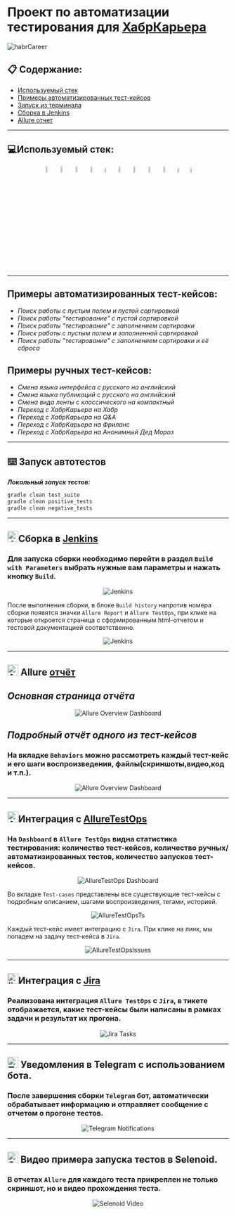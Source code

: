 # Проект по автоматизации тестирования для [ХабрКарьера](https://career.habr.com/)

<img alt="habrCareer" src="media/screenshots/habrCareerMainPage.jpg">


## :clipboard: Содержание:
* <a href="#tools">Используемый стек</a>
* <a href="#cases">Примеры автоматизированных тест-кейсов</a>
* <a href="#console">Запуск из терминала</a>
* <a href="#jenkins">Сборка в Jenkins</a>
* <a href="#allure">Allure отчет</a>


____
<a id="tools"></a>
## :computer:<a name="Используемый стек">**Используемый стек:**</a>

<p align="center">
<a href="https://www.java.com/"><img width="6%" title="Java" src="media/logo/java-original.svg"></a>
<a href="https://selenide.org/"><img width="6%" title="Selenide" src="media/logo/Selenide.svg"></a>
<a href="https://aerokube.com/selenoid/"><img width="6%" title="Selenoid" src="media/logo/Selenoid.svg"></a>
<a href="https://github.com/allure-framework/allure2"><img width="6%" title="Allure Report" src="media/logo/Allure.svg"></a>
<a href="https://qameta.io/"><img width="5%" title="Allure TestOps" src="media/logo/Allure_TO.svg"></a>
<a href="https://gradle.org/"><img width="6%" title="Gradle" src="media/logo/gradle-plain-wordmark.svg"></a>
<a href="https://github.com/"><img width="6%" title="GitHub" src="media/logo/github-original-wordmark.svg"></a>
<a href="https://www.jenkins.io/"><img width="6%" title="Jenkins" src="media/logo/jenkins-original.svg"></a>
<a href="https://web.telegram.org/a/"><img width="6%" title="Telegram" src="media/logo/Telegram.svg"></a>
<a href="https://www.atlassian.com/ru/software/jira/"><img width="5%" title="Jira" src="media/logo/Jira.svg"></a>
<a href="https://www.atlassian.com/ru/software/jira/"><img width="5%" title="Jira" src="media/logo/JUnit5.svg"></a>
</p>

____
<a id="cases"></a>
## <a name="Примеры автоматизированных тест-кейсов">**Примеры автоматизированных тест-кейсов:**</a>
-  *Поиск работы c пустым полем и пустой сортировкой*
-  *Поиск работы "тестирование" c пустой сортировкой*
-  *Поиск работы \"тестирование\" с заполнением сортировки*
-  *Поиск работы c пустым полем и заполненной сортировкой*
-  *Поиск работы "тестирование" с заполнением сортировки и её сброса*

## <a name="Примеры ручных тест-кейсов">**Примеры ручных тест-кейсов:**</a>
-  *Смена языка интерфейса с русского на английский*
-  *Смена языка публикаций с русского на английский*
-  *Смена вида ленты с классического на компактный*
-  *Переход с ХабрКарьера на Хабр*
-  *Переход с ХабрКарьера на Q&A*
-  *Переход с ХабрКарьера на Фриланс*
-  *Переход с ХабрКарьера на Анонимный Дед Мороз*

____

<a id="console"></a>
## :keyboard: Запуск автотестов


***Локальный запуск тестов:***
```bash  
gradle clean test_suite
gradle clean positive_tests
gradle clean negative_tests
```
____
<a id="jenkins"></a>
## <img alt="Jenkins" height="25" src="media/logo/jenkins-original.svg" width="25"/></a><a name="Сборка"></a>Сборка в [Jenkins](https://jenkins.autotests.cloud/job/portfolio_example_habr_career_jenkins_test/)</a>
### **Для запуска сборки необходимо перейти в раздел `Build with Parameters` выбрать нужные вам параметры и нажать кнопку `Build`.**
<p align="center">  
<img title="Jenkins" src="media/screenshots/jenkinsBuild.jpg" alt="Jenkins"/>
</p>
После выполнения сборки, в блоке <code>Build history</code> напротив номера сборки появятся значки <code>Allure Report</code> и <code>Allure TestOps</code>, при клике на которые откроется страница с сформированным html-отчетом и тестовой документацией соответственно.


<p align="center">   
<img title="JenkinsBuild" src="media/screenshots/historyJenkins.jpg" alt="Jenkins"/></a>
</p>

____

<a id="allure"></a>
## <img src="src/media/logo/Allure.svg" width="25" height="25"  alt="Allure"/></a> Allure <a target="_blank" href="https://jenkins.autotests.cloud/job/portfolio_example_habr_career_jenkins_test/allure/">отчёт</a>

## *Основная страница отчёта*

<p align="center">  
<img title="Allure Overview Dashboard" src="media/screenshots/allureReportMain.jpg">  
</p>  

## *Подробный отчёт одного из тест-кейсов*
### **На вкладке <code>Behaviors</code> можно рассмотреть каждый тест-кейс и его шаги воспроизведения, файлы(скриншоты,видео,код и т.п.).**
<p align="center">  
<img title="Allure Overview Dashboard" src="media/screenshots/allureReportsTK.jpg">  
</p>

____


<a id="allureTestOps"></a>
## <img alt="AllureTestOps" height="25" src="media/logo/Allure_TO.svg" width="25"/></a><a name="Интеграция AllureTO"></a>Интеграция с [AllureTestOps](https://allure.autotests.cloud/project/3884/dashboards)</a>
### **На `Dashboard` в `Allure TestOps` видна статистика тестирования: количество тест-кейсов, количество ручных/автоматизированных тестов, количество запусков тест-кейсов.**
<p align="center">  
<img title="AllureTestOps Dashboard" src="media/screenshots/allureTestOpsDashBoard.jpg">
</p>

Во вкладке <code>Test-cases</code> представлены все существующие тест-кейсы с подробным описанием, шагами воспроизведения, тегами, историей.

<p align="center">   
<img title="AllureTestOpsTS" src="media/screenshots/allureTestOpsTestSuite.jpg" alt="AllureTestOpsTs">
</p>

Каждый тест-кейс имеет интеграцию с <code>Jira</code>. При клике на линк, мы попадем на задачу тест-кейса в <code>Jira</code>.

<p align="center">   
<img title="AllureTestOpsTS" src="media/screenshots/allureTestOpsIssues.jpg" alt="AllureTestOpsIssues">
</p>


____


<a id="jiraTasks"></a>
## <img alt="jiraTask" height="25" src="media/logo/Jira.svg" width="25"/></a><a name="Интеграция Jira"></a>Интеграция с [Jira](https://jira.autotests.cloud/browse/HOMEWORK-1010)</a>
### **Реализована интеграция `Allure TestOps` с `Jira`, в тикете отображается, какие тест-кейсы были написаны в рамках задачи и результат их прогона.**
<p align="center">  
<img title="Jira Tasks" src="media/screenshots/jiraMainTask.jpg">
</p>

____


## <img title="Telegram" width="25" height="25" src="media/logo/Telegram.svg"> Уведомления в Telegram с использованием бота.
### **После завершения сборки <code>Telegram</code> бот, автоматически обрабатывает информацию и отправляет сообщение с отчетом о прогоне тестов.**

<p align="center">
<img title="Telegram Notifications" src="media/screenshots/telegramBotInfo.jpg">
</p>


____


## <img title="Selenoid" width="25" height="25" src="media/logo/Selenoid.svg"> Видео примера запуска тестов в Selenoid.
### **В отчетах <code>Allure</code> для каждого теста прикреплен не только скриншот, но и видео прохождения теста.**
<p align="center">
<img title="Selenoid Video" src="media/screenshots/videoTestHabrCareer.gif">
</p>
